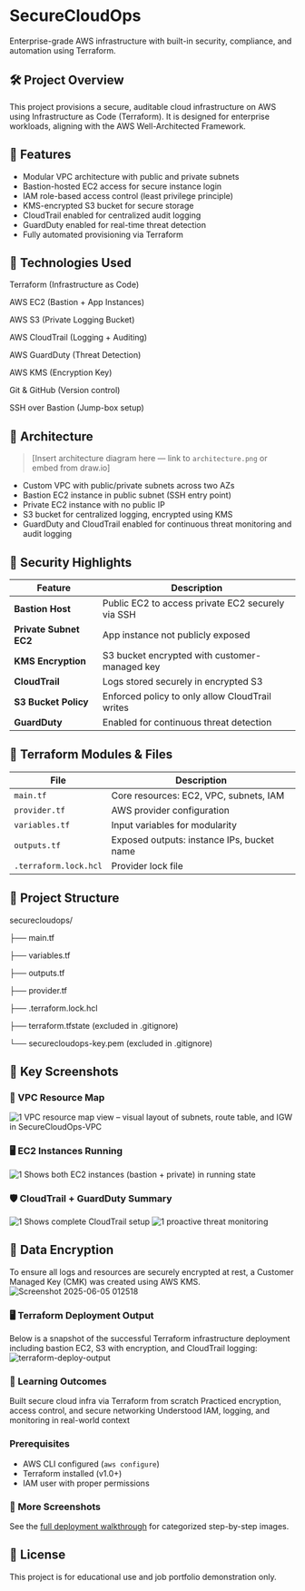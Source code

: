 # SecureCloudOps

Enterprise-grade AWS infrastructure with built-in security, compliance, and automation using Terraform.

## 🛠️ Project Overview

This project provisions a secure, auditable cloud infrastructure on AWS using Infrastructure as Code (Terraform). It is designed for enterprise workloads, aligning with the AWS Well-Architected Framework.

## 🧱 Features

- Modular VPC architecture with public and private subnets
- Bastion-hosted EC2 access for secure instance login
- IAM role-based access control (least privilege principle)
- KMS-encrypted S3 bucket for secure storage
- CloudTrail enabled for centralized audit logging
- GuardDuty enabled for real-time threat detection
- Fully automated provisioning via Terraform

## 🚀 Technologies Used

Terraform (Infrastructure as Code)

AWS EC2 (Bastion + App Instances)

AWS S3 (Private Logging Bucket)

AWS CloudTrail (Logging + Auditing)

AWS GuardDuty (Threat Detection)

AWS KMS (Encryption Key)

Git & GitHub (Version control)

SSH over Bastion (Jump-box setup)

## 📐 Architecture

> [Insert architecture diagram here — link to `architecture.png` or embed from draw.io]

- Custom VPC with public/private subnets across two AZs
- Bastion EC2 instance in public subnet (SSH entry point)
- Private EC2 instance with no public IP
- S3 bucket for centralized logging, encrypted using KMS
- GuardDuty and CloudTrail enabled for continuous threat monitoring and audit logging

## 🔐 Security Highlights

| Feature                | Description                                       |
| ---------------------- | ------------------------------------------------- |
| **Bastion Host**       | Public EC2 to access private EC2 securely via SSH |
| **Private Subnet EC2** | App instance not publicly exposed                 |
| **KMS Encryption**     | S3 bucket encrypted with customer-managed key     |
| **CloudTrail**         | Logs stored securely in encrypted S3              |
| **S3 Bucket Policy**   | Enforced policy to only allow CloudTrail writes   |
| **GuardDuty**          | Enabled for continuous threat detection           |

## 🧱 Terraform Modules & Files

| File | Description |
|------|-------------|
| `main.tf` | Core resources: EC2, VPC, subnets, IAM |
| `provider.tf` | AWS provider configuration |
| `variables.tf` | Input variables for modularity |
| `outputs.tf` | Exposed outputs: instance IPs, bucket name |
| `.terraform.lock.hcl` | Provider lock file |

## 📂 Project Structure
securecloudops/

├── main.tf

├── variables.tf

├── outputs.tf

├── provider.tf

├── .terraform.lock.hcl

├── terraform.tfstate (excluded in .gitignore)

└── securecloudops-key.pem (excluded in .gitignore)

## 📸 Key Screenshots
### 🔧 VPC Resource Map
![1  VPC resource map view – visual layout of subnets, route table, and IGW in SecureCloudOps-VPC](https://github.com/user-attachments/assets/717b779a-5341-46bb-8051-9b23216833ba)

### 🖥️ EC2 Instances Running
![1  Shows both EC2 instances (bastion + private) in running state](https://github.com/user-attachments/assets/bc07a336-511f-4ca6-9351-59c69eace069)

### 🛡️ CloudTrail + GuardDuty Summary
![1  Shows complete CloudTrail setup](https://github.com/user-attachments/assets/8a6b33a6-ab45-4326-ab7c-b3436dd04845)
![1  proactive threat monitoring](https://github.com/user-attachments/assets/09e7cc95-dcb4-4d4b-aaed-07259f2fece4)

## 🔐 Data Encryption
To ensure all logs and resources are securely encrypted at rest, a Customer Managed Key (CMK) was created using AWS KMS.
![Screenshot 2025-06-05 012518](https://github.com/user-attachments/assets/96567cf4-32b1-45c6-bfdb-43b5455b7e03)

### 🖥️ Terraform Deployment Output
Below is a snapshot of the successful Terraform infrastructure deployment including bastion EC2, S3 with encryption, and CloudTrail logging:
![terraform-deploy-output](https://github.com/user-attachments/assets/906208cc-bc11-4f9c-9370-94d70cb24db2)

### 🧠 Learning Outcomes
Built secure cloud infra via Terraform from scratch
Practiced encryption, access control, and secure networking
Understood IAM, logging, and monitoring in real-world context

### Prerequisites
- AWS CLI configured (`aws configure`)
- Terraform installed (v1.0+)
- IAM user with proper permissions

### 📸 More Screenshots  
See the [full deployment walkthrough](https://github.com/madhavi1443/SecureCloudOps/tree/main/screenshots) for categorized step-by-step images.

## 📄 License
This project is for educational use and job portfolio demonstration only.

